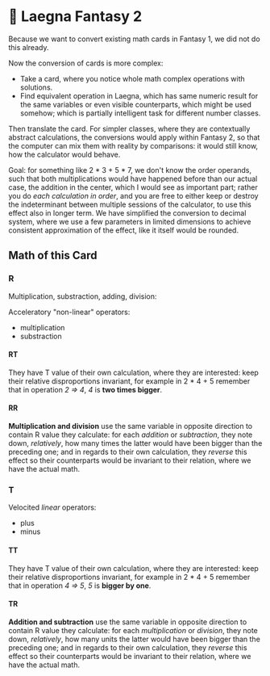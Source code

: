 # 🏇 Laegna Fantasy 2

Because we want to convert existing math cards in Fantasy 1, we did not do this already.

Now the conversion of cards is more complex:
- Take a card, where you notice whole math complex operations with solutions.
- Find equivalent operation in Laegna, which has same numeric result for the same variables or even visible counterparts, which might be used somehow; which is partially intelligent task for different number classes.

Then translate the card. For simpler classes, where they are contextually abstract calculations, the conversions would apply within Fantasy 2, so that the computer can mix them with reality by comparisons: it would still know, how the calculator would behave.

Goal: for something like 2 * 3 + 5 * 7, we don't know the order operands, such that both multiplications would have happened before than our actual case, the addition in the center, which I would see as important part; rather you do _each calculation in order_, and you are free to either keep or destroy the indeterminant between multiple sessions of the calculator, to use this effect also in longer term. We have simplified the conversion to decimal system, where we use a few parameters in limited dimensions to achieve consistent approximation of the effect, like it itself would be rounded.

## Math of this Card

### R

Multiplication, substraction, adding, division:

Acceleratory "non-linear" operators:
- multiplication
- substraction

#### RT

They have T value of their own calculation, where they are interested: keep their relative disproportions invariant, for example in 2 * 4 + 5 remember that in operation _2 => 4_, _4_ is __two times bigger__.

#### RR

__Multiplication and division__ use the same variable in opposite direction to contain R value they calculate: for each _addition_ or _subtraction_, they note down, _relatively_, how many times the latter would have been bigger than the preceding one; and in regards to their own calculation, they _reverse_ this effect so their counterparts would be invariant to their relation, where we have the actual math.

### T

Velocited _linear_ operators:
- plus
- minus

#### TT

They have T value of their own calculation, where they are interested: keep their relative disproportions invariant, for example in 2 * 4 + 5 remember that in operation _4 => 5_, _5_ is __bigger by one__.

#### TR

__Addition and subtraction__ use the same variable in opposite direction to contain R value they calculate: for each _multiplication_ or _division_, they note down, _relatively_, how many units the latter would have been bigger than the preceding one; and in regards to their own calculation, they _reverse_ this effect so their counterparts would be invariant to their relation, where we have the actual math.




